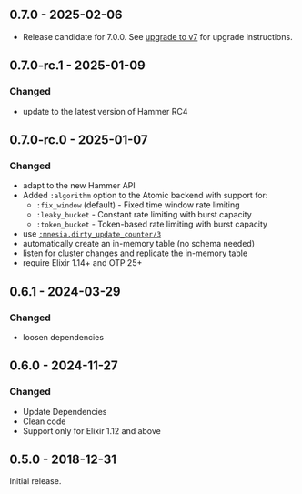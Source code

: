 ## 0.7.0 - 2025-02-06

- Release candidate for 7.0.0. See [upgrade to v7](https://hexdocs.pm/hammer/upgrade-v7.html) for upgrade instructions.

## 0.7.0-rc.1 - 2025-01-09

### Changed

- update to the latest version of Hammer RC4

## 0.7.0-rc.0 - 2025-01-07

### Changed

- adapt to the new Hammer API
- Added `:algorithm` option to the Atomic backend with support for:
  - `:fix_window` (default) - Fixed time window rate limiting
  - `:leaky_bucket` - Constant rate limiting with burst capacity
  - `:token_bucket` - Token-based rate limiting with burst capacity
- use [`:mnesia.dirty_update_counter/3`](https://www.erlang.org/doc/apps/mnesia/mnesia.html#dirty_update_counter/3)
- automatically create an in-memory table (no schema needed)
- listen for cluster changes and replicate the in-memory table
- require Elixir 1.14+ and OTP 25+

## 0.6.1 - 2024-03-29

### Changed

- loosen dependencies

## 0.6.0 - 2024-11-27

### Changed

- Update Dependencies
- Clean code
- Support only for Elixir 1.12 and above

## 0.5.0 - 2018-12-31

Initial release.
